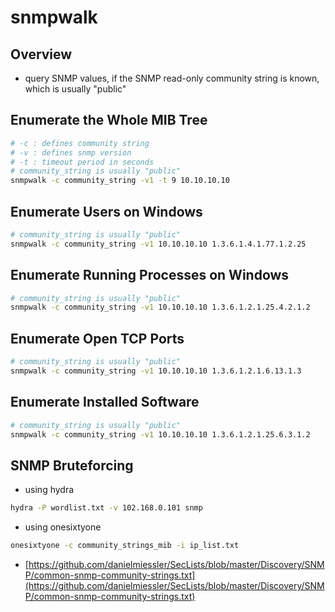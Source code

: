 # snmpwalk

## Overview

* query SNMP values, if the SNMP read-only community string is known, which is usually "public"

## Enumerate the Whole MIB Tree

```bash
# -c : defines community string
# -v : defines snmp version
# -t : timeout period in seconds
# community_string is usually "public"
snmpwalk -c community_string -v1 -t 9 10.10.10.10
```

## Enumerate Users on Windows

```bash
# community_string is usually "public"
snmpwalk -c community_string -v1 10.10.10.10 1.3.6.1.4.1.77.1.2.25
```

## Enumerate Running Processes on Windows

```bash
# community_string is usually "public"
snmpwalk -c community_string -v1 10.10.10.10 1.3.6.1.2.1.25.4.2.1.2
```

## Enumerate Open TCP Ports

```bash
# community_string is usually "public"
snmpwalk -c community_string -v1 10.10.10.10 1.3.6.1.2.1.6.13.1.3
```

## Enumerate Installed Software

```bash
# community_string is usually "public"
snmpwalk -c community_string -v1 10.10.10.10 1.3.6.1.2.1.25.6.3.1.2
```

## SNMP Bruteforcing

* using hydra

```bash
hydra -P wordlist.txt -v 102.168.0.101 snmp
```

* using onesixtyone

```bash
onesixtyone -c community_strings_mib -i ip_list.txt
```

* [https://github.com/danielmiessler/SecLists/blob/master/Discovery/SNMP/common-snmp-community-strings.txt](https://github.com/danielmiessler/SecLists/blob/master/Discovery/SNMP/common-snmp-community-strings.txt)
